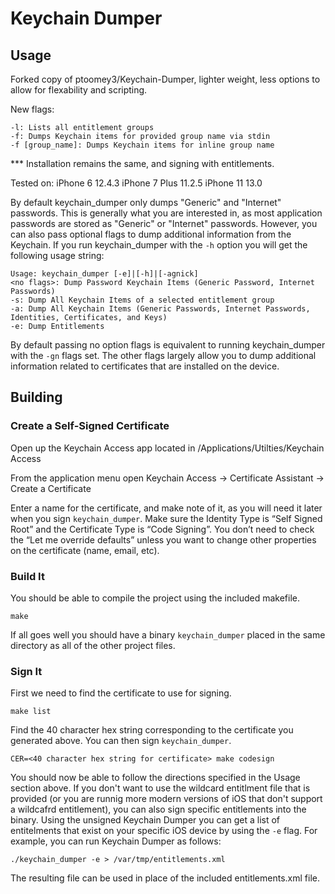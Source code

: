 # Keychain Dumper

## Usage

Forked copy of ptoomey3/Keychain-Dumper, lighter weight, less options to allow for flexability and scripting.

New flags:

    -l: Lists all entitlement groups 
    -f: Dumps Keychain items for provided group name via stdin
    -f [group_name]: Dumps Keychain items for inline group name
    
*** Installation remains the same, and signing with entitlements.

Tested on:
    iPhone 6 12.4.3
    iPhone 7 Plus 11.2.5
    iPhone 11 13.0

By default keychain_dumper only dumps "Generic" and "Internet" passwords.  This is generally what you are interested in, as most application passwords are stored as "Generic" or "Internet" passwords.  However, you can also pass optional flags to dump additional information from the Keychain.  If you run keychain_dumper with the `-h` option you will get the following usage string:

    Usage: keychain_dumper [-e]|[-h]|[-agnick]
    <no flags>: Dump Password Keychain Items (Generic Password, Internet Passwords)
    -s: Dump All Keychain Items of a selected entitlement group
    -a: Dump All Keychain Items (Generic Passwords, Internet Passwords, Identities, Certificates, and Keys)
    -e: Dump Entitlements

By default passing no option flags is equivalent to running keychain_dumper with the `-gn` flags set.  The other flags largely allow you to dump additional information related to certificates that are installed on the device.

## Building

### Create a Self-Signed Certificate

Open up the Keychain Access app located in /Applications/Utilties/Keychain Access

From the application menu open Keychain Access -> Certificate Assistant -> Create a Certificate

Enter a name for the certificate, and make note of it, as you will need it later when you sign `keychain_dumper`.  Make sure the Identity Type is “Self Signed Root” and the Certificate Type is “Code Signing”.  You don’t need to check the “Let me override defaults” unless you want to change other properties on the certificate (name, email, etc).

### Build It

You should be able to compile the project using the included makefile.

    make

If all goes well you should have a binary `keychain_dumper` placed in the same directory as all of the other project files.

### Sign It

First we need to find the certificate to use for signing.

    make list

Find the 40 character hex string corresponding to the certificate you generated above. You can then sign `keychain_dumper`.

    CER=<40 character hex string for certificate> make codesign

You should now be able to follow the directions specified in the Usage section above.  If you don't want to use the wildcard entitlment file that is provided (or you are runnig more modern versions of iOS that don't support a wildcafrd entitlement), you can also sign specific entitlements into the binary.  Using the unsigned Keychain Dumper you can get a list of entitelments that exist on your specific iOS device by using the `-e` flag.  For example, you can run Keychain Dumper as follows:

    ./keychain_dumper -e > /var/tmp/entitlements.xml

The resulting file can be used in place of the included entitlements.xml file.

